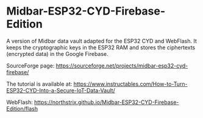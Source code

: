 # Midbar-ESP32-CYD-Firebase-Edition
A version of Midbar data vault adapted for the ESP32 CYD and WebFlash. It keeps the cryptographic keys in the ESP32 RAM and stores the ciphertexts (encrypted data) in the Google Firebase.

SourceForge page: https://sourceforge.net/projects/midbar-esp32-cyd-firebase/

The tutorial is available at: https://www.instructables.com/How-to-Turn-ESP32-CYD-Into-a-Secure-IoT-Data-Vault/

WebFlash: https://northstrix.github.io/Midbar-ESP32-CYD-Firebase-Edition/flash
